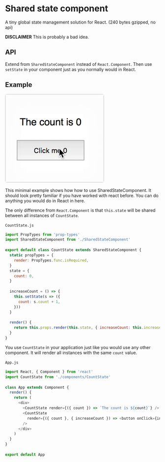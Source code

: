 # Shared state component

A tiny global state management solution for React. (240 bytes gzipped, no api)

**DISCLAIMER**
This is probably a bad idea.

## API
Extend from `SharedStateComponent` instead of `React.Component`. Then use `setState` in your component just as you normally would in React. 

## Example

![Counter example](./example.gif)

This minimal example shows how how to use SharedStateComponent. It should look pretty familiar if you have worked with react before. You can do anything you would do in React in here. 

The only difference from `React.Component` is that `this.state` will be shared between all instances of `CountState`.

`CountState.js` 
```js
import PropTypes from 'prop-types'
import SharedStateComponent from './SharedStateComponent'

export default class CountState extends SharedStateComponent {
  static propTypes = {
    render: PropTypes.func.isRequired,
  }
  state = {
    count: 0,
  }

  increaseCount = () => {
    this.setState(s => ({
      count: s.count + 1,
    }))
  }

  render() {
    return this.props.render(this.state, { increaseCount: this.increaseCount })
  }
}
```

You use `CountState` in your application just like you would use any other component. It will render all instances with the same `count` value.

`App.js`
```js
import React, { Component } from 'react'
import CountState from './components/CountState'

class App extends Component {
  render() {
    return (
      <div>
        <CountState render={({ count }) => `The count is ${count}`} />
        <CountState
          render={({ count }, { increaseCount }) => <button onClick={increaseCount}>{'Click me ' + count}</button>}
        />
      </div>
    )
  }
}

export default App
```
